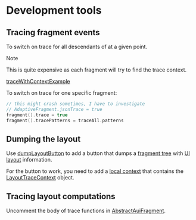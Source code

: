 # Development tools

## Tracing fragment events

To switch on trace for all descendants of at a given point.

> [!NOTE]
> 
> This is quite expensive as each fragment will try to find the trace context.
> 

[traceWithContextExample](example://)

To switch on trace for one specific fragment:

```kotlin
// this might crash sometimes, I have to investigate
// AdaptiveFragment.jsonTrace = true
fragment().trace = true
fragment().tracePatterns = traceAll.patterns
```

## Dumping the layout

Use [dumpLayoutButton](fragment://) to add a button that dumps a [fragment tree](def://) with [UI layout](def://) information.

For the button to work, you need to add a [local context](def://) that contains the [LayoutTraceContext](class://)
object.

## Tracing layout computations

Uncomment the body of trace functions in [AbstractAuiFragment](class://).
